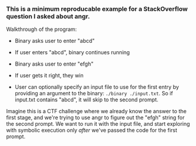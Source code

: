 ### This is a minimum reproducable example for a StackOverflow question I asked about angr.

Walkthrough of the program:
- Binary asks user to enter "abcd"
- If user enters "abcd", binary continues running
- Binary asks user to enter "efgh"
- If user gets it right, they win

- User can optionally specify an input file to use for the first entry by providing an argument to the binary: `./binary ./input.txt`. So if input.txt contains "abcd", it will skip to the second prompt.

Imagine this is a CTF challenge where we already know the answer to the first stage, and we're trying to use angr to figure out the "efgh" string for the second prompt. We want to run it with the input file, and start exploring with symbolic execution only *after* we've passed the code for the first prompt.